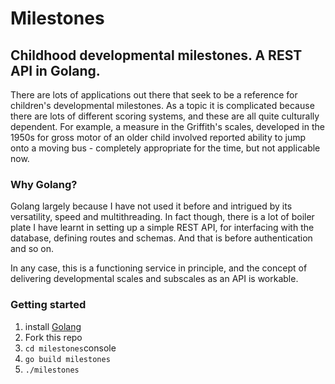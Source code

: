 # Milestones

## Childhood developmental milestones. A REST API in Golang.

There are lots of applications out there that seek to be a reference for children's developmental milestones. As a topic it is complicated because there are lots of different scoring systems, and these are all quite culturally dependent. For example, a measure in the Griffith's scales, developed in the 1950s for gross motor of an older child involved reported ability to jump onto a moving bus - completely appropriate for the time, but not applicable now. 

### Why Golang?

Golang largely because I have not used it before and intrigued by its versatility, speed and multithreading. In fact though, there is a lot of boiler plate I have learnt in setting up a simple REST API, for interfacing with the database, defining routes and schemas. And that is before authentication and so on. 

In any case, this is a functioning service in principle, and the concept of delivering developmental scales and subscales as an API is workable.

### Getting started

1. install [Golang](https://go.dev/)
2. Fork this repo
3. ```cd milestones```console
4. ```go build milestones```
5. ```./milestones```
